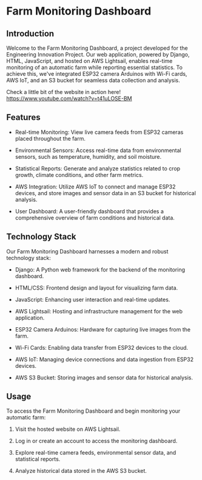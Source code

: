 # Farm Monitoring Dashboard

## Introduction
Welcome to the Farm Monitoring Dashboard, a project developed for the Engineering Innovation Project. Our web application, powered by Django, HTML, JavaScript, and hosted on AWS Lightsail, enables real-time monitoring of an automatic farm while reporting essential statistics. To achieve this, we've integrated ESP32 camera Arduinos with Wi-Fi cards, AWS IoT, and an S3 bucket for seamless data collection and analysis.

Check a little bit of the website in action here! https://www.youtube.com/watch?v=t41uLOSE-BM

## Features
+ Real-time Monitoring: View live camera feeds from ESP32 cameras placed throughout the farm.

+ Environmental Sensors: Access real-time data from environmental sensors, such as temperature, humidity, and soil moisture.

+ Statistical Reports: Generate and analyze statistics related to crop growth, climate conditions, and other farm metrics.

+ AWS Integration: Utilize AWS IoT to connect and manage ESP32 devices, and store images and sensor data in an S3 bucket for historical analysis.

+ User Dashboard: A user-friendly dashboard that provides a comprehensive overview of farm conditions and historical data.

## Technology Stack
Our Farm Monitoring Dashboard harnesses a modern and robust technology stack:

+ Django: A Python web framework for the backend of the monitoring dashboard.

+ HTML/CSS: Frontend design and layout for visualizing farm data.

+ JavaScript: Enhancing user interaction and real-time updates.

+ AWS Lightsail: Hosting and infrastructure management for the web application.

+ ESP32 Camera Arduinos: Hardware for capturing live images from the farm.

+ Wi-Fi Cards: Enabling data transfer from ESP32 devices to the cloud.

+ AWS IoT: Managing device connections and data ingestion from ESP32 devices.

+ AWS S3 Bucket: Storing images and sensor data for historical analysis.

## Usage
To access the Farm Monitoring Dashboard and begin monitoring your automatic farm:

1. Visit the hosted website on AWS Lightsail.

2. Log in or create an account to access the monitoring dashboard.

3. Explore real-time camera feeds, environmental sensor data, and statistical reports.

4. Analyze historical data stored in the AWS S3 bucket.
